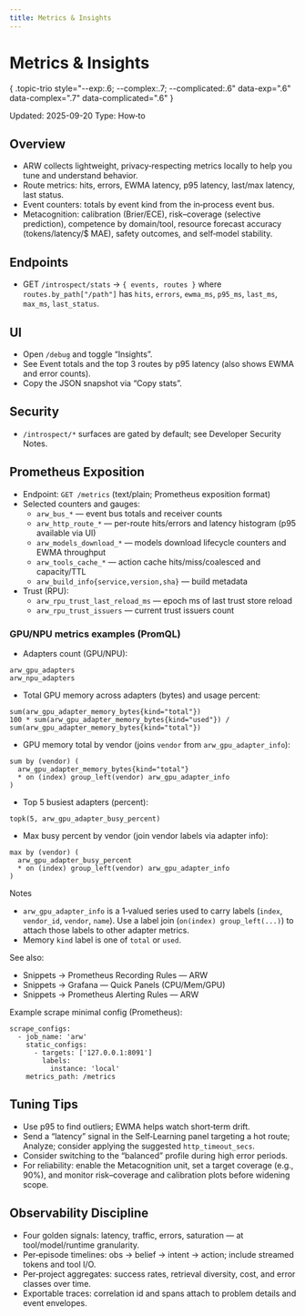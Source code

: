 ```yaml
---
title: Metrics & Insights
---
```


# Metrics & Insights
{ .topic-trio style="--exp:.6; --complex:.7; --complicated:.6" data-exp=".6" data-complex=".7" data-complicated=".6" }

Updated: 2025-09-20
Type: How‑to

## Overview
- ARW collects lightweight, privacy‑respecting metrics locally to help you tune and understand behavior.
- Route metrics: hits, errors, EWMA latency, p95 latency, last/max latency, last status.
- Event counters: totals by event kind from the in‑process event bus.
- Metacognition: calibration (Brier/ECE), risk–coverage (selective prediction), competence by domain/tool, resource forecast accuracy (tokens/latency/$ MAE), safety outcomes, and self‑model stability.

## Endpoints
- GET `/introspect/stats` → `{ events, routes }` where `routes.by_path["/path"]` has `hits`, `errors`, `ewma_ms`, `p95_ms`, `last_ms`, `max_ms`, `last_status`.

## UI
- Open `/debug` and toggle “Insights”.
- See Event totals and the top 3 routes by p95 latency (also shows EWMA and error counts).
- Copy the JSON snapshot via “Copy stats”.

## Security
- `/introspect/*` surfaces are gated by default; see Developer Security Notes.

## Prometheus Exposition

- Endpoint: `GET /metrics` (text/plain; Prometheus exposition format)
- Selected counters and gauges:
  - `arw_bus_*` — event bus totals and receiver counts
  - `arw_http_route_*` — per-route hits/errors and latency histogram (p95 available via UI)
  - `arw_models_download_*` — models download lifecycle counters and EWMA throughput
  - `arw_tools_cache_*` — action cache hits/miss/coalesced and capacity/TTL
  - `arw_build_info{service,version,sha}` — build metadata
- Trust (RPU):
    - `arw_rpu_trust_last_reload_ms` — epoch ms of last trust store reload
    - `arw_rpu_trust_issuers` — current trust issuers count

### GPU/NPU metrics examples (PromQL)

- Adapters count (GPU/NPU):
```
arw_gpu_adapters
arw_npu_adapters
```

- Total GPU memory across adapters (bytes) and usage percent:
```
sum(arw_gpu_adapter_memory_bytes{kind="total"})
100 * sum(arw_gpu_adapter_memory_bytes{kind="used"}) / sum(arw_gpu_adapter_memory_bytes{kind="total"})
```

- GPU memory total by vendor (joins `vendor` from `arw_gpu_adapter_info`):
```
sum by (vendor) (
  arw_gpu_adapter_memory_bytes{kind="total"}
  * on (index) group_left(vendor) arw_gpu_adapter_info
)
```

- Top 5 busiest adapters (percent):
```
topk(5, arw_gpu_adapter_busy_percent)
```

- Max busy percent by vendor (join vendor labels via adapter info):
```
max by (vendor) (
  arw_gpu_adapter_busy_percent
  * on (index) group_left(vendor) arw_gpu_adapter_info
)
```

Notes
- `arw_gpu_adapter_info` is a 1‑valued series used to carry labels (`index`, `vendor_id`, `vendor`, `name`). Use a label join (`on(index) group_left(...)`) to attach those labels to other adapter metrics.
- Memory `kind` label is one of `total` or `used`.

See also:
- Snippets → Prometheus Recording Rules — ARW
- Snippets → Grafana — Quick Panels (CPU/Mem/GPU)
- Snippets → Prometheus Alerting Rules — ARW

Example scrape minimal config (Prometheus):
```
scrape_configs:
  - job_name: 'arw'
    static_configs:
      - targets: ['127.0.0.1:8091']
        labels:
          instance: 'local'
    metrics_path: /metrics
```

## Tuning Tips
- Use p95 to find outliers; EWMA helps watch short‑term drift.
- Send a “latency” signal in the Self‑Learning panel targeting a hot route; Analyze; consider applying the suggested `http_timeout_secs`.
- Consider switching to the “balanced” profile during high error periods.
- For reliability: enable the Metacognition unit, set a target coverage (e.g., 90%), and monitor risk–coverage and calibration plots before widening scope.

## Observability Discipline
- Four golden signals: latency, traffic, errors, saturation — at tool/model/runtime granularity.
- Per‑episode timelines: obs → belief → intent → action; include streamed tokens and tool I/O.
- Per‑project aggregates: success rates, retrieval diversity, cost, and error classes over time.
- Exportable traces: correlation id and spans attach to problem details and event envelopes.
